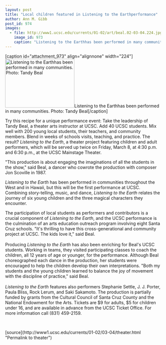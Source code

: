 ```yaml
---
layout: post
title: "Local children featured in Listening to the Earthperformance"
author: Ann M. Gibb
post_id: 974
images:
  - file: http://www1.ucsc.edu/currents/01-02/art/beal.02-03-04.224.jpg
    image_id: 973
    caption: "Listening to the Earthhas been performed in many communities. Photo: Tandy Beal"
---
```


[caption id="attachment_973" align="alignnone" width="224"]<a href="http://localhost/mysite/wp-content/uploads/2002/03/beal.02-03-04.224.jpg"><img class="size-full wp-image-973" src="http://localhost/mysite/wp-content/uploads/2002/03/beal.02-03-04.224.jpg" alt="Listening to the Earthhas been performed in many communities. Photo: Tandy Beal" width="224" height="157" /></a>Listening to the Earthhas been performed in many communities. Photo: Tandy Beal[/caption]
<p>
  Try this recipe for a unique performance event: Take the leadership of Tandy Beal, a theater arts instructor at UCSC. Add 40 UCSC students. Mix well with 200 young local students, their teachers, and community members. Blend in weeks of schools visits, teaching, and practice. The result? <i>Listening to the Earth</i>, a theater project featuring children and adult performers, which will be served up twice on Friday, March 8, at 4:30 p.m. and 6:30 p.m., at the UCSC Mainstage Theater.
</p>"This production is about engaging the imaginations of all the students in the show," said Beal, a dancer who cowrote the production with composer Jon Scoville in 1987.
<p>
  <i>Listening to the Earth</i> has been performed in communities throughout the West and in Hawaii, but this will be the first performance at UCSC. Combining story-telling, music, and dance, <i>Listening to the Earth</i> relates the journey of six young children and the three magical characters they encounter.
</p>
<p>
  The participation of local students as performers and contributors is a crucial component of <i>Listening to the Earth</i>, and the UCSC performance is the culmination of an arts education outreach program involving eight Santa Cruz schools. "It's thrilling to have this cross-generational and community project at UCSC. The kids love it," said Beal.<br>
  <br>
  Producing <i>Listening to the Earth</i> has also been enriching for Beal's UCSC students. Working in teams, they visited participating classes to coach the children, all 12 years of age or younger, for the performance. Although Beal choreographed each dance in the production, her students were encouraged to help the children develop their own interpretations. "Both my students and the young children learned to balance the joy of movement with the discipline of practice," said Beal.<br>
  <br>
  <i>Listening to the Earth</i> features also performers Stephanie Settle, J. J. Porter, Paula Bliss, Rock Lerum, and Saki Sakamoto. The production is partially funded by grants from the Cultural Council of Santa Cruz County and the National Endowment for the Arts. Tickets are $9 for adults, $5 for children under 16, and are available in advance from the UCSC Ticket Office. For more information call (831) 459-2159.
</p>
<p>
  <br>

</p>
<p>

</p>
[source](http://www1.ucsc.edu/currents/01-02/03-04/theater.html "Permalink to theater")
